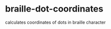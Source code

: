 braille-dot-coordinates
=======================

calculates coordinates of dots in braille character
